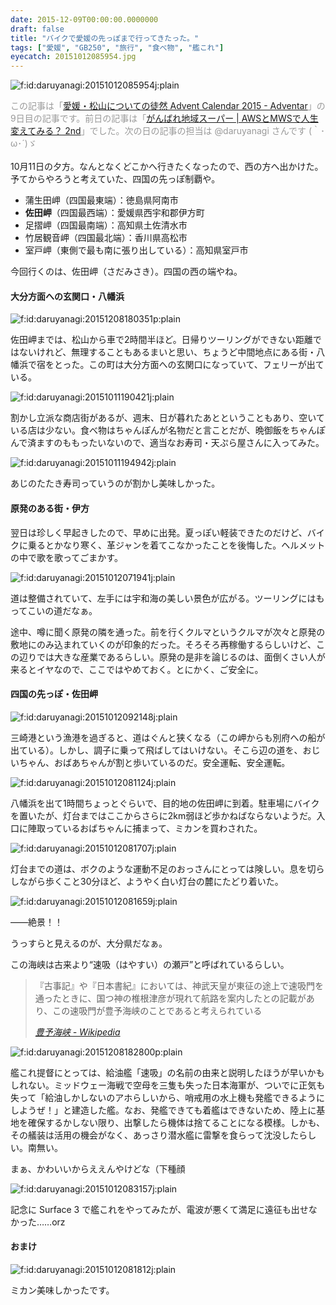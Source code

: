 ```yaml
---
date: 2015-12-09T00:00:00.0000000
draft: false
title: "バイクで愛媛の先っぽまで行ってきたった。"
tags: ["愛媛", "GB250", "旅行", "食べ物", "艦これ"]
eyecatch: 20151012085954.jpg
---
```

<p><span itemscope itemtype="http://schema.org/Photograph"><img src="20151012085954.jpg" alt="f:id:daruyanagi:20151012085954j:plain" title="f:id:daruyanagi:20151012085954j:plain" class="hatena-fotolife" itemprop="image"></span></p><p><span style="color: #999999">この記事は「<a href="http://www.adventar.org/calendars/1176">&#x611B;&#x5A9B;&#x30FB;&#x677E;&#x5C71;&#x306B;&#x3064;&#x3044;&#x3066;&#x306E;&#x5F92;&#x7136; Advent Calendar 2015 - Adventar</a>」の9日目の記事です。前日の記事は「<a href="http://okiyasu.biz/?p=337">&#x304C;&#x3093;&#x3070;&#x308C;&#x5730;&#x57DF;&#x30B9;&#x30FC;&#x30D1;&#x30FC; | AWS&#x3068;MWS&#x3067;&#x4EBA;&#x751F;&#x5909;&#x3048;&#x3066;&#x307F;&#x308B;&#xFF1F; 2nd</a>」でした。次の日の記事の担当は @daruyanagi さんです (｀･ω･´)ゞ<br />
<br />
</span>10月11日の夕方。なんとなくどこかへ行きたくなったので、西の方へ出かけた。予てからやろうと考えていた、四国の先っぽ制覇や。</p>

<ul>
<li>蒲生田岬（四国最東端）：徳島県阿南市</li>
<li><b>佐田岬</b>（四国最西端）：愛媛県西宇和郡伊方町</li>
<li>足摺岬（四国最南端）：高知県土佐清水市</li>
<li>竹居観音岬（四国最北端）：香川県高松市</li>
<li>室戸岬（東側で最も南に張り出している）：高知県室戸市</li>
</ul><p>今回行くのは、佐田岬（さだみさき）。四国の西の端やね。</p>

<div class="section">
<h4>大分方面への玄関口・八幡浜</h4>
<p><span itemscope itemtype="http://schema.org/Photograph"><img src="20151208180351.png" alt="f:id:daruyanagi:20151208180351p:plain" title="f:id:daruyanagi:20151208180351p:plain" class="hatena-fotolife" itemprop="image"></span></p><p>佐田岬までは、松山から車で2時間半ほど。日帰りツーリングができない距離ではないけれど、無理することもあるまいと思い、ちょうど中間地点にある街・八幡浜で宿をとった。この町は大分方面への玄関口になっていて、フェリーが出ている。</p><p><span itemscope itemtype="http://schema.org/Photograph"><img src="20151011190421.jpg" alt="f:id:daruyanagi:20151011190421j:plain" title="f:id:daruyanagi:20151011190421j:plain" class="hatena-fotolife" itemprop="image"></span></p><p>割かし立派な商店街があるが、週末、日が暮れたあとということもあり、空いている店は少ない。食べ物はちゃんぽんが名物だと言ことだが、晩御飯をちゃんぽんで済ますのももったいないので、適当なお寿司・天ぷら屋さんに入ってみた。</p><p><span itemscope itemtype="http://schema.org/Photograph"><img src="20151011194942.jpg" alt="f:id:daruyanagi:20151011194942j:plain" title="f:id:daruyanagi:20151011194942j:plain" class="hatena-fotolife" itemprop="image"></span></p><p>あじのたたき寿司っていうのが割かし美味しかった。</p>

</div>
<div class="section">
<h4>原発のある街・伊方</h4>
<p>翌日は珍しく早起きしたので、早めに出発。夏っぽい軽装できたのだけど、バイクに乗るとかなり寒く、革ジャンを着てこなかったことを後悔した。ヘルメットの中で歌を歌ってごまかす。</p><p><span itemscope itemtype="http://schema.org/Photograph"><img src="20151012071941.jpg" alt="f:id:daruyanagi:20151012071941j:plain" title="f:id:daruyanagi:20151012071941j:plain" class="hatena-fotolife" itemprop="image"></span></p><p>道は整備されていて、左手には宇和海の美しい景色が広がる。ツーリングにはもってこいの道だなぁ。</p><p>途中、噂に聞く原発の隣を通った。前を行くクルマというクルマが次々と原発の敷地にのみ込まれていくのが印象的だった。そろそろ再稼働するらしいけど、この辺りでは大きな産業であるらしい。原発の是非を論じるのは、面倒くさい人が来るとイヤなので、ここではやめておく。とにかく、ご安全に。</p>

</div>
<div class="section">
<h4>四国の先っぽ・佐田岬</h4>
<p><span itemscope itemtype="http://schema.org/Photograph"><img src="20151012092148.jpg" alt="f:id:daruyanagi:20151012092148j:plain" title="f:id:daruyanagi:20151012092148j:plain" class="hatena-fotolife" itemprop="image"></span></p><p>三崎港という漁港を過ぎると、道はぐんと狭くなる（この岬からも別府への船が出ている）。しかし、調子に乗って飛ばしてはいけない。そこら辺の道を、おじいちゃん、おばあちゃんが割と歩いているのだ。安全運転、安全運転。</p><p><span itemscope itemtype="http://schema.org/Photograph"><img src="20151012081124.jpg" alt="f:id:daruyanagi:20151012081124j:plain" title="f:id:daruyanagi:20151012081124j:plain" class="hatena-fotolife" itemprop="image"></span></p><p>八幡浜を出て1時間ちょっとぐらいで、目的地の佐田岬に到着。駐車場にバイクを置いたが、灯台まではここからさらに2km弱ほど歩かねばならないようだ。入口に陣取っているおばちゃんに捕まって、ミカンを買わされた。</p><p><span itemscope itemtype="http://schema.org/Photograph"><img src="20151012081707.jpg" alt="f:id:daruyanagi:20151012081707j:plain" title="f:id:daruyanagi:20151012081707j:plain" class="hatena-fotolife" itemprop="image"></span></p><p>灯台までの道は、ボクのような運動不足のおっさんにとっては険しい。息を切らしながら歩くこと30分ほど、ようやく白い灯台の麓にたどり着いた。</p><p><span itemscope itemtype="http://schema.org/Photograph"><img src="20151012081659.jpg" alt="f:id:daruyanagi:20151012081659j:plain" title="f:id:daruyanagi:20151012081659j:plain" class="hatena-fotolife" itemprop="image"></span></p><p>――絶景！！</p><p>うっすらと見えるのが、大分県だなぁ。</p><p>この海峡は古来より“速吸（はやすい）の瀬戸”と呼ばれているらしい。</p>

<blockquote cite="https://ja.wikipedia.org/wiki/%E8%B1%8A%E4%BA%88%E6%B5%B7%E5%B3%A1">
<p>『古事記』や『日本書紀』においては、神武天皇が東征の途上で速吸門を通ったときに、国つ神の椎根津彦が現れて航路を案内したとの記載があり、この速吸門が豊予海峡のことであると考えられている</p>

<cite><a href="https://ja.wikipedia.org/wiki/%E8%B1%8A%E4%BA%88%E6%B5%B7%E5%B3%A1">&#x8C4A;&#x4E88;&#x6D77;&#x5CE1; - Wikipedia</a></cite>
</blockquote>
<p><span itemscope itemtype="http://schema.org/Photograph"><img src="20151208182800.png" alt="f:id:daruyanagi:20151208182800p:plain" title="f:id:daruyanagi:20151208182800p:plain" class="hatena-fotolife" itemprop="image"></span></p><p>艦これ提督にとっては、給油艦「速吸」の名前の由来と説明したほうが早いかもしれない。ミッドウェー海戦で空母を三隻も失った日本海軍が、ついでに正気も失って「給油しかしないのアホらしいから、哨戒用の水上機も発艦できるようにしようぜ！」と建造した艦。なお、発艦できても着艦はできないため、陸上に基地を確保するかしない限り、出撃したら機体は捨てることになる模様。しかも、その艤装は活用の機会がなく、あっさり潜水艦に雷撃を食らって沈没したらしい。南無い。</p><p>まぁ、かわいいからええんやけどな（下種顔</p><p><span itemscope itemtype="http://schema.org/Photograph"><img src="20151012083157.jpg" alt="f:id:daruyanagi:20151012083157j:plain" title="f:id:daruyanagi:20151012083157j:plain" class="hatena-fotolife" itemprop="image"></span></p><p>記念に Surface 3 で艦これをやってみたが、電波が悪くて満足に遠征も出せなかった……orz</p>

</div>
<div class="section">
<h4>おまけ</h4>
<p><span itemscope itemtype="http://schema.org/Photograph"><img src="20151012081812.jpg" alt="f:id:daruyanagi:20151012081812j:plain" title="f:id:daruyanagi:20151012081812j:plain" class="hatena-fotolife" itemprop="image"></span></p><p>ミカン美味しかったです。</p>

</div>